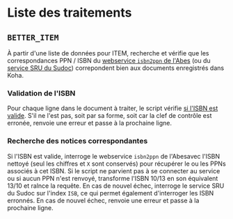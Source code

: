 # Liste des traitements

## `BETTER_ITEM`

À partir d'une liste de données pour ITEM, recherche et vérifie que les correspondances PPN / ISBN du [webservice `isbn2ppn` de l'Abes](https://documentation.abes.fr/sudoc/manuels/administration/aidewebservices/index.html#isbn2ppn) (ou du [service SRU du Sudoc](https://abes.fr/reseau-sudoc/reutiliser-les-donnees-sudoc/service-sru/)) correpondent bien aux documents enregistrés dans Koha.

### Validation de l'ISBN

Pour chaque ligne dans le document à traiter, le script vérifie [si l'ISBN est valide](https://www.oreilly.com/library/view/regular-expressions-cookbook/9780596802837/ch04s13.html).
S'il ne l'est pas, soit par sa forme, soit car la clef de contrôle est erronée, renvoie une erreur et passe à la prochaine ligne.

### Recherche des notices correspondantes

Si l'ISBN est valide, interroge le webservice `isbn2ppn` de l'Abesavec l'ISBN nettoyé (seul les chiffres et `X` sont conservés) pour récupérer le ou les PPNs associés à cet ISBN.
Si le script ne parvient pas à se connecter au service ou si aucun PPN n'est renvoyé, transforme l'ISBN 10/13 en son équivalent 13/10 et ralnce la requête.
En cas de nouvel échec, interroge le service SRU du Sudoc sur l'index `ISB`, ce qui permet également d'interroger les ISBN erronnés.
En cas de nouvel échec, renvoie une erreur et passe à la prochaine ligne.